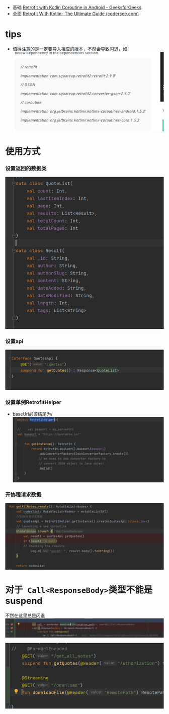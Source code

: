 - 基础
[Retrofit with Kotlin Coroutine in Android - GeeksforGeeks](https://www.geeksforgeeks.org/retrofit-with-kotlin-coroutine-in-android/)
- 全面
[Retrofit With Kotlin- The Ultimate Guide (codersee.com)](https://codersee.com/retrofit-with-kotlin-the-ultimate-guide/)
# tips
- 值得注意的是一定要导入相应的版本，不然会导致闪退，如
![](attachments/Pasted%20image%2020220624193541.png)
# 使用方式
### 设置返回的数据类
![](attachments/Pasted%20image%2020220624200108.png)
### 设置api
![](attachments/Pasted%20image%2020220624200136.png)
### 设置单例RetrofitHelper
- baseUrl必须结尾为/
![](attachments/Pasted%20image%2020220624200202.png)
### 开协程请求数据
![](attachments/Pasted%20image%2020220624200518.png)
# 对于` Call<ResponseBody>`类型不能是suspend
不然在这里总是闪退
![](attachments/Pasted%20image%2020220626014244.png)

![](attachments/Pasted%20image%2020220626014133.png)